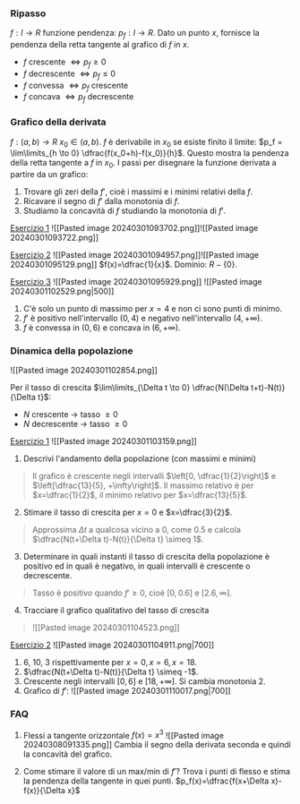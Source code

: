 ### Ripasso
$f: I \to R$
funzione pendenza: $p_f:I \to R$. Dato un punto $x$, fornisce la pendenza della retta tangente al grafico di $f$ in $x$.
- $f$ crescente $\iff p_f \geq 0$
- $f$ decrescente $\iff p_f \leq 0$
- $f$ convessa $\iff p_f$ crescente
- $f$ concava $\iff p_f$ decrescente

### Grafico della derivata
$f:(a,b) \to R$   $x_0 \in (a,b)$.
$f$ è derivabile in $x_0$ se esiste finito il limite: $p_f = \lim\limits_{h \to 0} \dfrac{f(x_0+h)-f(x_0)}{h}$. Questo mostra la pendenza della retta tangente a $f$ in $x_0$.
I passi per disegnare la funzione derivata a partire da un grafico:
1. Trovare gli zeri della $f'$, cioè i massimi e i minimi relativi della $f$.
2. Ricavare il segno di $f'$ dalla monotonia di $f$.
3. Studiamo la concavità di $f$ studiando la monotonia di $f'$.

<u>Esercizio 1</u>
![[Pasted image 20240301093702.png]]![[Pasted image 20240301093722.png]]

<u>Esercizio 2</u>
![[Pasted image 20240301094957.png]]![[Pasted image 20240301095129.png]]
$f(x)=\dfrac{1}{x}$. Dominio: $R - \{0\}$.

<u>Esercizio 3</u>
![[Pasted image 20240301095929.png]] ![[Pasted image 20240301102529.png|500]]

1. C'è solo un punto di massimo per $x=4$ e non ci sono punti di minimo.
2. $f'$ è positivo nell'intervallo $(0, 4)$ e negativo nell'intervallo $(4, +\infty)$.
3. $f$ è convessa in $(0,6)$ e concava in $(6, +\infty)$.

### Dinamica della popolazione
![[Pasted image 20240301102854.png]]

Per il tasso di crescita $\lim\limits_{\Delta t \to 0} \dfrac{N(\Delta t+t)-N(t)}{\Delta t}$:
- $N$ crescente $\rightarrow$ tasso $\geq 0$
- $N$ decrescente $\rightarrow$ tasso $\geq 0$ 

<u>Esercizio 1</u>
![[Pasted image 20240301103159.png]]

1. Descrivi l'andamento della popolazione (con massimi e minimi)
> Il grafico è crescente negli intervalli $\left[0, \dfrac{1}{2}\right]$ e $\left[\dfrac{13}{5}, +\infty\right]$.
> Il massimo relativo è per $x=\dfrac{1}{2}$, il minimo relativo per $x=\dfrac{13}{5}$.
2. Stimare il tasso di crescita per $x=0$ e $x=\dfrac{3}{2}$.
> Approssima $\Delta t$ a qualcosa vicino a 0, come 0.5 e calcola $\dfrac{N(t+\Delta t)-N(t)}{\Delta t} \simeq 1$.
3. Determinare in quali instanti il tasso di crescita della popolazione è positivo ed in quali è negativo, in quali intervalli è crescente o decrescente.
> Tasso è positivo quando $f' \geq 0$, cioè $[0, 0.6]$ e $[2.6, \infty]$.
4. Tracciare il grafico qualitativo del tasso di crescita
> ![[Pasted image 20240301104523.png]]

<u>Esercizio 2</u>
![[Pasted image 20240301104911.png|700]]
1. 6, 10, 3 rispettivamente per $x=0, x=6, x=18$.
2. $\dfrac{N(t+\Delta t)-N(t)}{\Delta t} \simeq -1$.
3. Crescente negli intervalli $[0, 6]$ e $[18, +\infty]$. Si cambia monotonia 2.
4. Grafico di $f'$:
	![[Pasted image 20240301110017.png|700]]


### FAQ
1. Flessi a tangente orizzontale
	$f(x)=x^3$
	![[Pasted image 20240308091335.png]]
	Cambia il segno della derivata seconda e quindi la concavità del grafico.
	
2. Come stimare il valore di un max/min di $f'$?
	Trova i punti di flesso e stima la pendenza della tangente in quei punti.
	$p_f(x)=\dfrac{f(x+\Delta x)-f(x)}{\Delta x}$